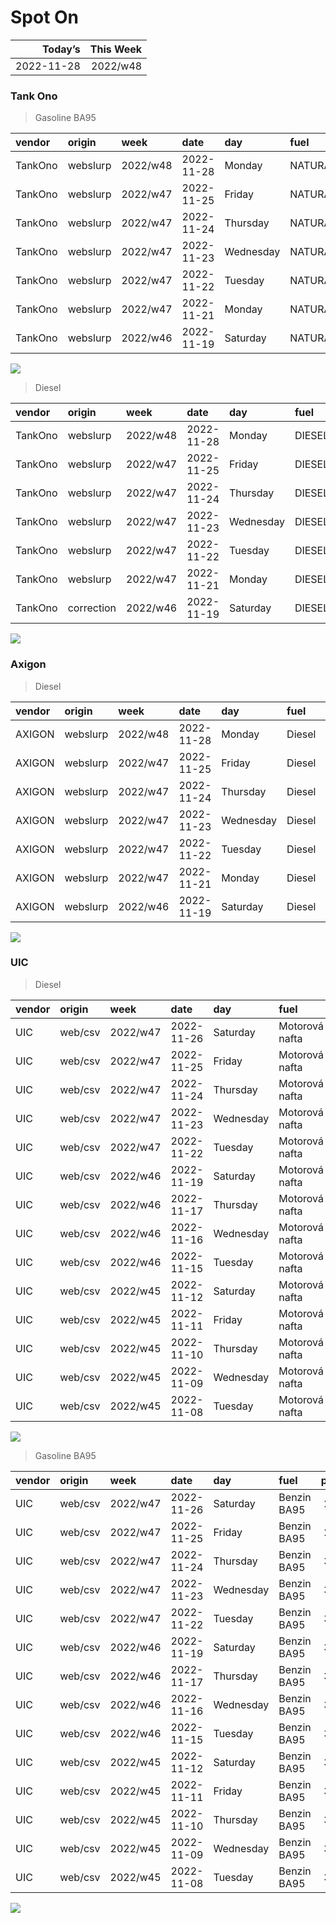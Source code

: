Spot On
================

|    Today’s | This Week |
|-----------:|----------:|
| 2022-11-28 |  2022/w48 |

### Tank Ono

> Gasoline BA95

| vendor  | origin   | week     | date       | day       | fuel      | price | PriceVAT |
|:--------|:---------|:---------|:-----------|:----------|:----------|------:|---------:|
| TankOno | webslurp | 2022/w48 | 2022-11-28 | Monday    | NATURAL95 | 31.32 |     37.9 |
| TankOno | webslurp | 2022/w47 | 2022-11-25 | Friday    | NATURAL95 | 31.32 |     37.9 |
| TankOno | webslurp | 2022/w47 | 2022-11-24 | Thursday  | NATURAL95 | 31.32 |     37.9 |
| TankOno | webslurp | 2022/w47 | 2022-11-23 | Wednesday | NATURAL95 | 31.32 |     37.9 |
| TankOno | webslurp | 2022/w47 | 2022-11-22 | Tuesday   | NATURAL95 | 32.15 |     38.9 |
| TankOno | webslurp | 2022/w47 | 2022-11-21 | Monday    | NATURAL95 | 32.15 |     38.9 |
| TankOno | webslurp | 2022/w46 | 2022-11-19 | Saturday  | NATURAL95 | 32.15 |     38.9 |

<img src="SpotOn_files/figure-gfm/tono-ba95-1.png" style="display: block; margin: auto auto auto 0;" />

> Diesel

| vendor  | origin     | week     | date       | day       | fuel   | price | PriceVAT |
|:--------|:-----------|:---------|:-----------|:----------|:-------|------:|---------:|
| TankOno | webslurp   | 2022/w48 | 2022-11-28 | Monday    | DIESEL | 32.15 |     38.9 |
| TankOno | webslurp   | 2022/w47 | 2022-11-25 | Friday    | DIESEL | 32.15 |     38.9 |
| TankOno | webslurp   | 2022/w47 | 2022-11-24 | Thursday  | DIESEL | 32.15 |     38.9 |
| TankOno | webslurp   | 2022/w47 | 2022-11-23 | Wednesday | DIESEL | 32.15 |     38.9 |
| TankOno | webslurp   | 2022/w47 | 2022-11-22 | Tuesday   | DIESEL | 32.98 |     39.9 |
| TankOno | webslurp   | 2022/w47 | 2022-11-21 | Monday    | DIESEL | 32.98 |     39.9 |
| TankOno | correction | 2022/w46 | 2022-11-19 | Saturday  | DIESEL | 32.98 |     39.9 |

<img src="SpotOn_files/figure-gfm/tono-diesel-1.png" style="display: block; margin: auto auto auto 0;" />

### Axigon

> Diesel

| vendor | origin   | week     | date       | day       | fuel   | price | PriceVAT |
|:-------|:---------|:---------|:-----------|:----------|:-------|------:|---------:|
| AXIGON | webslurp | 2022/w48 | 2022-11-28 | Monday    | Diesel |  33.0 |     40.0 |
| AXIGON | webslurp | 2022/w47 | 2022-11-25 | Friday    | Diesel |  33.0 |     40.0 |
| AXIGON | webslurp | 2022/w47 | 2022-11-24 | Thursday  | Diesel |  33.0 |     40.0 |
| AXIGON | webslurp | 2022/w47 | 2022-11-23 | Wednesday | Diesel |  33.0 |     40.0 |
| AXIGON | webslurp | 2022/w47 | 2022-11-22 | Tuesday   | Diesel |  33.5 |     40.5 |
| AXIGON | webslurp | 2022/w47 | 2022-11-21 | Monday    | Diesel |  34.7 |     42.0 |
| AXIGON | webslurp | 2022/w46 | 2022-11-19 | Saturday  | Diesel |  34.7 |     42.0 |

<img src="SpotOn_files/figure-gfm/axigon-diesel-1.png" style="display: block; margin: auto auto auto 0;" />

### UIC

> Diesel

| vendor | origin  | week     | date       | day       | fuel           | price | priceVAT |
|:-------|:--------|:---------|:-----------|:----------|:---------------|------:|---------:|
| UIC    | web/csv | 2022/w47 | 2022-11-26 | Saturday  | Motorová nafta |  30.8 |     37.3 |
| UIC    | web/csv | 2022/w47 | 2022-11-25 | Friday    | Motorová nafta |  31.0 |     37.5 |
| UIC    | web/csv | 2022/w47 | 2022-11-24 | Thursday  | Motorová nafta |  31.2 |     37.8 |
| UIC    | web/csv | 2022/w47 | 2022-11-23 | Wednesday | Motorová nafta |  31.4 |     38.0 |
| UIC    | web/csv | 2022/w47 | 2022-11-22 | Tuesday   | Motorová nafta |  31.4 |     38.0 |
| UIC    | web/csv | 2022/w46 | 2022-11-19 | Saturday  | Motorová nafta |  31.4 |     38.0 |
| UIC    | web/csv | 2022/w46 | 2022-11-17 | Thursday  | Motorová nafta |  31.9 |     38.6 |
| UIC    | web/csv | 2022/w46 | 2022-11-16 | Wednesday | Motorová nafta |  32.2 |     39.0 |
| UIC    | web/csv | 2022/w46 | 2022-11-15 | Tuesday   | Motorová nafta |  32.6 |     39.4 |
| UIC    | web/csv | 2022/w45 | 2022-11-12 | Saturday  | Motorová nafta |  33.1 |     40.1 |
| UIC    | web/csv | 2022/w45 | 2022-11-11 | Friday    | Motorová nafta |  33.4 |     40.4 |
| UIC    | web/csv | 2022/w45 | 2022-11-10 | Thursday  | Motorová nafta |  33.7 |     40.8 |
| UIC    | web/csv | 2022/w45 | 2022-11-09 | Wednesday | Motorová nafta |  34.1 |     41.3 |
| UIC    | web/csv | 2022/w45 | 2022-11-08 | Tuesday   | Motorová nafta |  34.3 |     41.5 |

<img src="SpotOn_files/figure-gfm/uic-diesel-1.png" style="display: block; margin: auto auto auto 0;" />

> Gasoline BA95

| vendor | origin  | week     | date       | day       | fuel        | price | priceVAT |
|:-------|:--------|:---------|:-----------|:----------|:------------|------:|---------:|
| UIC    | web/csv | 2022/w47 | 2022-11-26 | Saturday  | Benzin BA95 |  29.5 |     35.7 |
| UIC    | web/csv | 2022/w47 | 2022-11-25 | Friday    | Benzin BA95 |  29.8 |     36.1 |
| UIC    | web/csv | 2022/w47 | 2022-11-24 | Thursday  | Benzin BA95 |  30.0 |     36.3 |
| UIC    | web/csv | 2022/w47 | 2022-11-23 | Wednesday | Benzin BA95 |  30.2 |     36.5 |
| UIC    | web/csv | 2022/w47 | 2022-11-22 | Tuesday   | Benzin BA95 |  30.4 |     36.8 |
| UIC    | web/csv | 2022/w46 | 2022-11-19 | Saturday  | Benzin BA95 |  30.3 |     36.7 |
| UIC    | web/csv | 2022/w46 | 2022-11-17 | Thursday  | Benzin BA95 |  30.8 |     37.3 |
| UIC    | web/csv | 2022/w46 | 2022-11-16 | Wednesday | Benzin BA95 |  31.2 |     37.8 |
| UIC    | web/csv | 2022/w46 | 2022-11-15 | Tuesday   | Benzin BA95 |  31.7 |     38.4 |
| UIC    | web/csv | 2022/w45 | 2022-11-12 | Saturday  | Benzin BA95 |  32.3 |     39.1 |
| UIC    | web/csv | 2022/w45 | 2022-11-11 | Friday    | Benzin BA95 |  32.1 |     38.8 |
| UIC    | web/csv | 2022/w45 | 2022-11-10 | Thursday  | Benzin BA95 |  32.3 |     39.1 |
| UIC    | web/csv | 2022/w45 | 2022-11-09 | Wednesday | Benzin BA95 |  32.8 |     39.7 |
| UIC    | web/csv | 2022/w45 | 2022-11-08 | Tuesday   | Benzin BA95 |  33.4 |     40.4 |

<img src="SpotOn_files/figure-gfm/uic-ba95-1.png" style="display: block; margin: auto auto auto 0;" />
